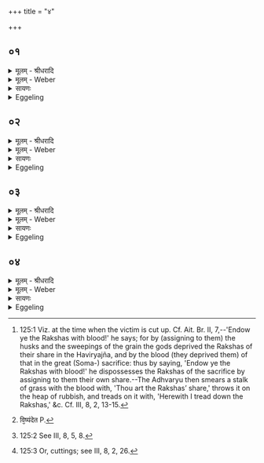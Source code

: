+++
title = "४"

+++


## ०१
<details><summary>मूलम् - श्रीधरादि</summary>

स य᳘त्पशु᳘ना यक्ष्य᳘माणः॥  
(ण ऽ) ए᳘कारत्निं यू᳘पङ्कुरुत᳘ ऽइम᳘मेव ते᳘न लोक᳘ञ्जयत्य᳘थ य᳘द्द्व्यरत्निमन्त᳘रिक्षलोक᳘मेव[[!!]] ते᳘न जयत्य᳘थ य᳘त्त्र्यरत्निन्दि᳘वमेव[[!!]] ते᳘न जयत्य᳘थ यच्च᳘तुररत्निन्दि᳘श ऽएव[[!!]] ते᳘न जयति स वा᳘ ऽएष त्र्यरत्निर्वैव च᳘तुररत्निर्व्वा पशुबन्धयूपो᳘ भवत्य᳘थ यो᳘ ऽत ऊर्ध्वः᳘ सौम्य᳘स्यैव᳘ सो ऽध्वरस्य[[!!]]॥
</details>

<details><summary>मूलम् - Weber</summary>

स य᳘त्पशु᳘ना यक्ष्य᳘माणः॥  
ए᳘कारत्निं यू᳘पं कुरुत᳘ इम᳘मेव ते᳘न लोकं᳘ जयत्य᳘थ यद्द्व्य᳘रत्निमन्तरिक्षलोक᳘मेव ते᳘न जयत्य᳘थ यत्त्र्य᳘रत्निं दि᳘वमेव ते᳘न जयत्य᳘थ यच्च᳘तुरर्त्निं दि᳘श एव ते᳘न जयति स वा᳘ एष त्र्य᳘रत्निर्वैव च᳘तुररत्निर्वा पशुबन्धयूपो᳘ भवत्य᳘थ यो᳘ऽत ऊर्ध्वः᳘ सौम्य᳘स्यैवॗ सोऽध्वर᳘स्य॥
</details>

<details><summary>सायणः</summary>

…
</details>

<details><summary>Eggeling</summary>

1. Now, when he who is about to perform an animal sacrifice makes a stake one cubit long, he thereby gains this (terrestrial) world; and when (he makes) one two cubits long, he thereby gains the air-world; and when be makes one three cubits long, he thereby gains the heavens; and when he makes one four cubits long, he thereby gains the regions. But, indeed, that sacrificial stake of the (ordinary) animal sacrifice is either three or four cubits long, and one that is above that belongs to the Soma-sacrifice.
</details>

## ०२
<details><summary>मूलम् - श्रीधरादि</summary>

त᳘दाहुः॥  
(र्य्य᳘) य᳘जेदा᳘ज्यभागौ ना३ ऽइ᳘ति य᳘जेदि᳘त्याहुश्च᳘क्षुषी वा᳘ ऽएते᳘ यज्ञ᳘स्य यदा᳘ज्यभागौ कि᳘मृते पु᳘रुषश्च᳘क्षुर्भ्याᳫँ᳭ स्यादि᳘ति यावद्वै᳘[[!!]] भागि᳘नᳫँ᳭ स्वे᳘न भागधे᳘येन न᳘ निर्भ᳘जन्त्य᳘निर्भक्तो वै स ता᳘वन्मन्यते᳘ ऽथ य᳘दैव तᳫँ᳭ स्वे᳘न भागधे᳘येन निर्भ᳘जन्त्य᳘थैव स नि᳘र्भक्तो मन्यते स य᳘त्रैतद्धो᳘ता ऽन्वा᳘हास्ना र᳘क्षः स᳘ᳫँ᳘सृजतादि᳘ति त᳘देनᳫँ᳭ स्वे᳘न भागधे᳘येन नि᳘र्भजति॥
</details>

<details><summary>मूलम् - Weber</summary>

त᳘दाहुः॥  
य᳘जेदा᳘ज्यभागौ ना३ इ᳘ति य᳘जेदि᳘त्याहुश्च᳘क्षुषी वा᳘ एते᳘ यज्ञ᳘स्य यदा᳘ज्यभागौ कि᳘मृते पु᳘रुषश्च᳘क्षुर्भ्याᳫं स्यादि᳘ति या᳘वद्वै᳘ भागि᳘नᳫं स्वे᳘न भागधे᳘येन न᳘ निर्भ᳘जन्त्य᳘निर्भक्तो वै स ता᳘वन्मन्यते᳘ऽथ यॗदैव तᳫं स्वे᳘न भागधे᳘येन निर्भ᳘जन्त्य᳘थैव स नि᳘र्भक्तो मन्यते स य᳘त्रैतद्धो᳘तान्वा᳘हास्ना र᳘क्षः स᳘ᳫं᳘सृजतादि᳘ति त᳘देनᳫं स्वे᳘न भागधे᳘येन नि᳘र्भजति॥
</details>

<details><summary>सायणः</summary>

…
</details>

<details><summary>Eggeling</summary>

2. As to this they say, 'Should he offer the butter-portions or not?'--'Let him offer them,' they say; 'for the two butter-portions are the eyes of the sacrifice, and what were man without eyes?' For as long as a co-sharer is not bought off by (receiving) a share of his own, so long does he consider himself not bought off; but when he is bought off by a share of his own, then, indeed, he considers himself bought

off: when the Hotr̥, on that occasion [^egg_387], recites, 'Endow the Rakshas with blood!' he buys him off by (assigning to him) a share of his own.

[^egg_387]: 125:1 Viz. at the time when the victim is cut up. Cf. Ait. Br. II, 7,--'Endow ye the Rakshas with blood!' he says; for by (assigning to them) the husks and the sweepings of the grain the gods deprived the Rakshas of their share in the Haviryajña, and by the blood (they deprived them) of that in the great (Soma-) sacrifice: thus by saying, 'Endow ye the Rakshas with blood!' he dispossesses the Rakshas of the sacrifice by assigning to them their own share.--The Adhvaryu then smears a stalk of grass with the blood with, 'Thou art the Rakshas’ share,' throws it on the heap of rubbish, and treads on it with, 'Herewith I tread down the Rakshas,' &c. Cf. III, 8, 2, 13-15.
</details>

## ०३
<details><summary>मूलम् - श्रीधरादि</summary>

(त्ये) एतद्वै᳘ पशोः᳘ संज्ञप्य᳘मानस्य॥  
त्दृ᳘दयᳫँ᳭ शु᳘क्सम᳘वैति त्दृ᳘दयाच्छू᳘लन्तद्ये᳘ सह त्दृ᳘दयेन पशुᳫँ᳘ श्रप᳘यन्ति पु᳘नः पशुᳫँ᳭ शु᳘गनुवि᳘ष्पन्देत पार्श्वत᳘ ऽए᳘वैनत्काष्ठे᳘ प्रतृ᳘द्य श्रपयेत्॥
</details>

<details><summary>मूलम् - Weber</summary>

एतद्वै᳘ पशोः᳘ संज्ञप्य᳘मानस्य॥  
हृ᳘दयं शु᳘क्सम᳘वैति हृ᳘दयाछू᳘लं तद्ये᳘ सह हृ᳘दयेन पशुं᳘ श्रप᳘यन्ति पु᳘नः पशुं शु᳘गनुवि᳘ष्पन्देत [^wbr_1] पार्श्वत᳘ एॗवैनत्काष्ठे᳘ प्रतृ᳘द्य श्रपयेत्॥  

[^wbr_1]: वि᳘ष्यंदेत P.
</details>

<details><summary>सायणः</summary>

…
</details>

<details><summary>Eggeling</summary>

3. For on that occasion [^egg_388] the anguish of the victim, in being slaughtered, becomes concentrated in the heart, and from the heart (it flows) into the spit. Thus, if they (were to) cook the animal together with the heart, the anguish would again spread all over the animal: let him therefore cook it (the heart) after spitting it from the side on a stick.

[^egg_388]: 125:2 See III, 8, 5, 8.
</details>

## ०४
<details><summary>मूलम् - श्रीधरादि</summary>

(दु᳘) उ᳘पस्तृणीत ऽआ᳘ज्यम्॥  
(न्त᳘) त᳘त्पृथिव्यै᳘ रूप᳘ङ्करोति हिरण्यशकलम᳘वदधाति त᳘दग्ने᳘ रूप᳘ङ्करोति व्वपाम᳘वदधाति त᳘दन्त᳘रिक्षस्य रूप᳘ङ्करोति हिरण्यशकलम᳘वदधाति[[!!]] त᳘दादित्य᳘स्य रूप᳘ङ्करोत्य᳘थ य᳘दुप᳘रिष्टादभिघार᳘यति त᳘द्दिवो᳘ रूप᳘ङ्करोति सा वा᳘ ऽएषा᳘ पञ्चावत्ता᳘ व्वपा᳘ भवति पा᳘ङ्क्तो यज्ञः पा᳘ङ्क्तः पशुः प᳘ञ्चर्त᳘वः सम्वत्सर᳘स्य त᳘स्मात्पञ्चावत्ता᳘ व्वपा᳘ भवति॥
</details>
<details><summary>मूलम् - Weber</summary>

उ᳘पस्तृणीत आ᳘ज्यम्॥  
त᳘त्पृथिव्यै᳘ रूपं᳘ करोति हिरण्यशकलम᳘वदधाति त᳘दग्ने᳘ रूपं᳘ करोति वपाम᳘वदधाति त᳘दन्त᳘रिक्षस्य रूपं᳘ करोति हिरण्यशकल᳘म᳘वदधाति त᳘दादित्य᳘स्य रूपं᳘ करोत्य᳘थ य᳘दुप᳘रिष्टादभिघार᳘यति त᳘द्दिवो᳘ रूपं᳘ करोति सा वा᳘ एषा᳘ पञ्चावत्ता᳘ वपा᳘ भवति पा᳘ङ्क्तो यज्ञः पा᳘ङ्क्तः पशुः प᳘ञ्चर्त᳘वः संवत्सर᳘स्य त᳘स्मात्पञ्चावत्ता᳘ वपा᳘ भवति॥
</details>

<details><summary>सायणः</summary>

…
</details>
<details><summary>Eggeling</summary>

4. He makes an underlayer of ghee (in the offering-ladle): this he makes a type of the earth; he then puts a chip of gold thereon: this he makes a type of fire; he then puts the omentum thereon: this he makes a type of the air; he then puts a chip of gold thereon: this he makes a type of the sun; and what (ghee) he pours upon it, that he makes a type of the heavens. This, then, is that five-portioned omentum,--fivefold is the sacrifice, fivefold the sacrificial animal, and five seasons there are in the year: this is why the omentum consists of five portions [^egg_389].

[^egg_389]: 125:3 Or, cuttings; see III, 8, 2, 26.
</details>

